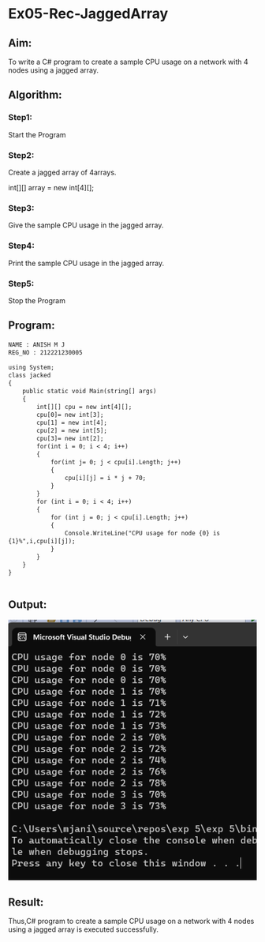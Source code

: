 # Ex05-Rec-JaggedArray
## Aim:
To write a C# program to create a sample CPU usage on a network with 4 nodes using a jagged array.
## Algorithm:
### Step1:
Start the Program

### Step2:
Create a jagged array of 4arrays.

int[][] array = new int[4][];

### Step3:
Give the sample CPU usage in the jagged array.

### Step4:
Print the sample CPU usage in the jagged array.

### Step5:
Stop the Program

## Program:
~~~
NAME : ANISH M J
REG_NO : 212221230005
~~~
~~~
using System;
class jacked
{
    public static void Main(string[] args)
    {
        int[][] cpu = new int[4][];
        cpu[0]= new int[3];
        cpu[1] = new int[4];
        cpu[2] = new int[5];
        cpu[3]= new int[2];
        for(int i = 0; i < 4; i++)
        {
            for(int j= 0; j < cpu[i].Length; j++)
            {
                cpu[i][j] = i * j + 70;
            }
        }
        for (int i = 0; i < 4; i++)
        {
            for (int j = 0; j < cpu[i].Length; j++)
            {
                Console.WriteLine("CPU usage for node {0} is {1}%",i,cpu[i][j]);
            }
        }
    }
}


~~~

## Output:
![p](op.png)

## Result:
Thus,C# program to create a sample CPU usage on a network with 4 nodes using a jagged array is executed successfully.
